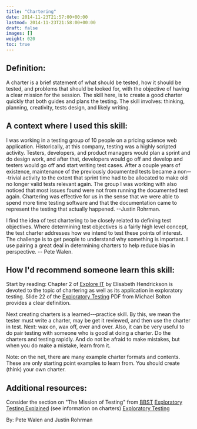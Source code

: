 ```yaml
---
title: "Chartering"
date: 2014-11-23T21:57:00+00:00
lastmod: 2014-11-23T21:58:00+00:00
draft: false
images: []
weight: 020
toc: true
---
```


## Definition:

A charter is a brief statement of what should be tested, how it should be tested, and problems that should be looked for, with the objective of having a clear mission for the session.
The skill here, is to create a good charter quickly that both guides and plans the testing.
The skill involves: thinking, planning, creativity, tests design, and likely writing.


## A context where I used this skill:

I was working in a testing group of 10 people on a pricing science web application.
Historically, at this company, testing was a highly scripted activity.
Testers, developers, and product managers would plan a sprint and do design work, and after that, developers would go off and develop and testers would go off and start writing test cases.
After a couple years of existence, maintenance of the previously documented tests became a non-‐‑trivial activity to the extent that sprint time had to be allocated to make old no longer valid tests relevant again.
The group I was working with also noticed that most issues found were not from running the documented test again.
Chartering was effective for us in the sense that we were able to spend more time testing software and that the documentation came to represent the testing that actually happened.
\--Justin Rohrman.

I find the idea of test chartering to be closely related to defining test objectives.
Where determining test objectives is a fairly high level concept, the test charter addresses how we intend to test these points of interest.
The challenge is to get people to understand why something is important.
I use pairing a great deal in determining charters to help reduce bias in perspective.
\-- Pete Walen.


## How I'd recommend someone learn this skill:

Start by reading: Chapter 2 of [Explore IT](http://www.amazon.com/Explore-It-Increase-Confidence-Exploratory/dp/1937785025/ref=sr_1_2?ie=UTF8&qid=1386272397&sr=8-2&keywords=explore+it%21) by Elisabeth Hendrickson is devoted to the topic of chartering as well as its application in exploratory testing.
Slide 22 of the [Exploratory Testing](http://www.developsense.com/presentations/2009-09-ExploratoryTesting.pdf) PDF from Michael Bolton provides a clear definition.

Next creating charters is a learned-‐‑practice skill.
By this, we mean the tester must write a charter, may be get it reviewed, and then use the charter in test.
Next: wax on, wax off, over and over.
Also, it can be very useful to do pair testing with someone who is good at doing a charter.
Do the charters and testing rapidly.
And do not be afraid to make mistakes, but when you do make a mistake, learn from it.

Note: on the net, there are many example charter formats and contents.
These are only starting point examples to learn from.
You should create (think) your own charter.

## Additional resources:

Consider the section on "The Mission of Testing" from [BBST](http://www.testingeducation.org/BBST/foundations/Lecture2aFoundations2010.mp4)
[Exploratory Testing Explained](http://www.satisfice.com/articles/et-article.pdf) (see information on charters)
[Exploratory Testing](http://en.wikipedia.org/wiki/Exploratory_testing)


By: Pete Walen and Justin Rohrman

